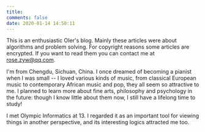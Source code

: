 ```yaml
---
title: 
comments: false
date: 2020-01-14 14:50:11
---
```


This is an enthusiastic OIer's blog. Mainly these articles were about algorithms and problem solving. For copyright reasons some articles are encrypted. If you want to read them you can contact me at rose.zyw@qq.com.

I'm from Chengdu, Sichuan, China. I once dreamed of becoming a pianist when I was small -- I loved various kinds of music, from classical European music to contemporary African music and pop, they all seem so attractive to me. I planned to learn more about fine arts, philosophy and psychology in the future: though I know little about them now, I still have a lifelong time to study!

I met Olympic Informatics at 13. I regarded it as an important tool for viewing things in another perspective, and its interesting logics attracted me too.